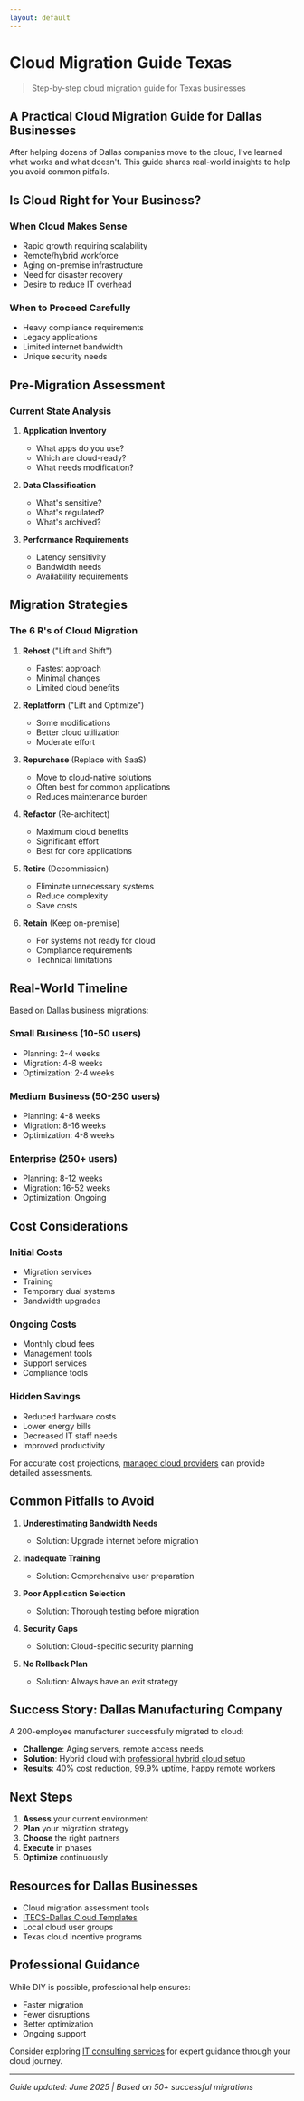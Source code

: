 ```yaml
---
layout: default
---
```


# Cloud Migration Guide Texas

> Step-by-step cloud migration guide for Texas businesses

## A Practical Cloud Migration Guide for Dallas Businesses

After helping dozens of Dallas companies move to the cloud, I've learned what works and what doesn't. This guide shares real-world insights to help you avoid common pitfalls.

## Is Cloud Right for Your Business?

### When Cloud Makes Sense
- Rapid growth requiring scalability
- Remote/hybrid workforce
- Aging on-premise infrastructure
- Need for disaster recovery
- Desire to reduce IT overhead

### When to Proceed Carefully
- Heavy compliance requirements
- Legacy applications
- Limited internet bandwidth
- Unique security needs

## Pre-Migration Assessment

### Current State Analysis
1. **Application Inventory**
   - What apps do you use?
   - Which are cloud-ready?
   - What needs modification?

2. **Data Classification**
   - What's sensitive?
   - What's regulated?
   - What's archived?

3. **Performance Requirements**
   - Latency sensitivity
   - Bandwidth needs
   - Availability requirements

## Migration Strategies

### The 6 R's of Cloud Migration

1. **Rehost** ("Lift and Shift")
   - Fastest approach
   - Minimal changes
   - Limited cloud benefits

2. **Replatform** ("Lift and Optimize")
   - Some modifications
   - Better cloud utilization
   - Moderate effort

3. **Repurchase** (Replace with SaaS)
   - Move to cloud-native solutions
   - Often best for common applications
   - Reduces maintenance burden

4. **Refactor** (Re-architect)
   - Maximum cloud benefits
   - Significant effort
   - Best for core applications

5. **Retire** (Decommission)
   - Eliminate unnecessary systems
   - Reduce complexity
   - Save costs

6. **Retain** (Keep on-premise)
   - For systems not ready for cloud
   - Compliance requirements
   - Technical limitations

## Real-World Timeline

Based on Dallas business migrations:

### Small Business (10-50 users)
- Planning: 2-4 weeks
- Migration: 4-8 weeks
- Optimization: 2-4 weeks

### Medium Business (50-250 users)
- Planning: 4-8 weeks
- Migration: 8-16 weeks
- Optimization: 4-8 weeks

### Enterprise (250+ users)
- Planning: 8-12 weeks
- Migration: 16-52 weeks
- Optimization: Ongoing

## Cost Considerations

### Initial Costs
- Migration services
- Training
- Temporary dual systems
- Bandwidth upgrades

### Ongoing Costs
- Monthly cloud fees
- Management tools
- Support services
- Compliance tools

### Hidden Savings
- Reduced hardware costs
- Lower energy bills
- Decreased IT staff needs
- Improved productivity

For accurate cost projections, [managed cloud providers](https://itecsonline.com/managed-cloud/managed-cloud-hosting) can provide detailed assessments.

## Common Pitfalls to Avoid

1. **Underestimating Bandwidth Needs**
   - Solution: Upgrade internet before migration

2. **Inadequate Training**
   - Solution: Comprehensive user preparation

3. **Poor Application Selection**
   - Solution: Thorough testing before migration

4. **Security Gaps**
   - Solution: Cloud-specific security planning

5. **No Rollback Plan**
   - Solution: Always have an exit strategy

## Success Story: Dallas Manufacturing Company

A 200-employee manufacturer successfully migrated to cloud:
- **Challenge**: Aging servers, remote access needs
- **Solution**: Hybrid cloud with [professional hybrid cloud setup](https://itecsonline.com/managed-cloud/hybrid-cloud-hosting)
- **Results**: 40% cost reduction, 99.9% uptime, happy remote workers

## Next Steps

1. **Assess** your current environment
2. **Plan** your migration strategy
3. **Choose** the right partners
4. **Execute** in phases
5. **Optimize** continuously

## Resources for Dallas Businesses

- Cloud migration assessment tools
- [ITECS-Dallas Cloud Templates](https://github.com/ITECS-Dallas)
- Local cloud user groups
- Texas cloud incentive programs

## Professional Guidance

While DIY is possible, professional help ensures:
- Faster migration
- Fewer disruptions
- Better optimization
- Ongoing support

Consider exploring [IT consulting services](https://itecsonline.com/it-services/it-consulting-in-dallas-texas) for expert guidance through your cloud journey.

---

*Guide updated: June 2025 | Based on 50+ successful migrations*
